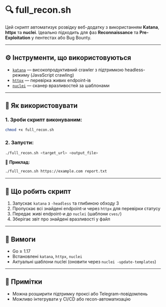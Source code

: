 
# 🔍 full_recon.sh

Цей скрипт автоматизує розвідку веб-додатку з використанням **Katana**, **httpx** та **nuclei**. Ідеально підходить для фаз **Reconnaissance** та **Pre-Exploitation** у пентестах або Bug Bounty.

---

## ⚙️ Інструменти, що використовуються

- [`katana`](https://github.com/projectdiscovery/katana) — високопродуктивний crawler з підтримкою headless-режиму (JavaScript crawling)
- [`httpx`](https://github.com/projectdiscovery/httpx) — перевірка живих endpoint-ів
- [`nuclei`](https://github.com/projectdiscovery/nuclei) — сканер вразливостей за шаблонами

---

## 🚀 Як використовувати

### 1. Зроби скрипт виконуваним:

```bash
chmod +x full_recon.sh
```

### 2. Запусти:

```bash
./full_recon.sh <target_url> <output_file>
```

📌 **Приклад:**

```bash
./full_recon.sh https://example.com report.txt
```

---

## 📄 Що робить скрипт

1. Запускає `katana` з `-headless` та глибиною обходу 3
2. Пропускає всі знайдені endpoint-и через `httpx` для перевірки статусу
3. Передає живі endpoint-и до `nuclei` (шаблони `cves/`)
4. Зберігає звіт про знайдені вразливості у файл

---

## 🧰 Вимоги

- Go ≥ 1.17
- Встановлені `katana`, `httpx`, `nuclei`
- Актуальні шаблони nuclei (оновити через `nuclei -update-templates`)

---

## 📌 Примітки

- Можна розширити підтримку проксі або Telegram-повідомлень
- Можливо інтегрувати у CI/CD або recon-автоматизацію
